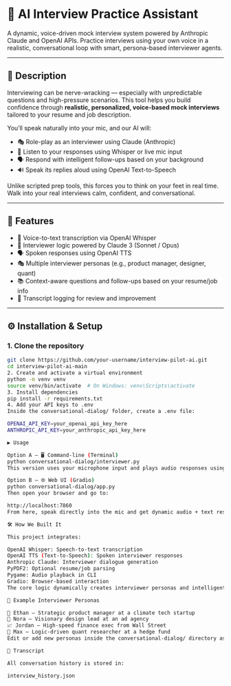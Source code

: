 # 🧠 AI Interview Practice Assistant

A dynamic, voice-driven mock interview system powered by Anthropic Claude and OpenAI APIs. Practice interviews using your own voice in a realistic, conversational loop with smart, persona-based interviewer agents.

---

## 📖 Description

Interviewing can be nerve-wracking — especially with unpredictable questions and high-pressure scenarios. This tool helps you build confidence through **realistic, personalized, voice-based mock interviews** tailored to your resume and job description.

You’ll speak naturally into your mic, and our AI will:

- 🎭 Role-play as an interviewer using Claude (Anthropic)
- 🧠 Listen to your responses using Whisper or live mic input
- 🗣️ Respond with intelligent follow-ups based on your background
- 🔊 Speak its replies aloud using OpenAI Text-to-Speech

Unlike scripted prep tools, this forces you to think on your feet in real time. Walk into your real interviews calm, confident, and conversational.

---

## 🚀 Features

- 🎤 Voice-to-text transcription via OpenAI Whisper
- 🤖 Interviewer logic powered by Claude 3 (Sonnet / Opus)
- 🗣️ Spoken responses using OpenAI TTS
- 🎭 Multiple interviewer personas (e.g., product manager, designer, quant)
- 📚 Context-aware questions and follow-ups based on your resume/job info
- 📝 Transcript logging for review and improvement

---

## ⚙️ Installation & Setup

### 1. Clone the repository

```bash
git clone https://github.com/your-username/interview-pilot-ai.git
cd interview-pilot-ai-main
2. Create and activate a virtual environment
python -m venv venv
source venv/bin/activate  # On Windows: venv\Scripts\activate
3. Install dependencies
pip install -r requirements.txt
4. Add your API keys to .env
Inside the conversational-dialog/ folder, create a .env file:

OPENAI_API_KEY=your_openai_api_key_here
ANTHROPIC_API_KEY=your_anthropic_api_key_here

▶️ Usage

Option A — 🖥️ Command-line (Terminal)
python conversational-dialog/interviewer.py
This version uses your microphone input and plays audio responses using pygame.

Option B — 🌐 Web UI (Gradio)
python conversational-dialog/app.py
Then open your browser and go to:

http://localhost:7860
From here, speak directly into the mic and get dynamic audio + text responses.

🛠️ How We Built It

This project integrates:

OpenAI Whisper: Speech-to-text transcription
OpenAI TTS (Text-to-Speech): Spoken interviewer responses
Anthropic Claude: Interviewer dialogue generation
PyPDF2: Optional resume/job parsing
Pygame: Audio playback in CLI
Gradio: Browser-based interaction
The core logic dynamically creates interviewer personas and intelligent responses. You can extend it with custom roles, company contexts, or technical interview prep.

💬 Example Interviewer Personas

👔 Ethan — Strategic product manager at a climate tech startup
🎨 Nora — Visionary design lead at an ad agency
📈 Jordan — High-speed finance exec from Wall Street
🧮 Max — Logic-driven quant researcher at a hedge fund
Edit or add new personas inside the conversational-dialog/ directory as .txt prompt files.

🧾 Transcript

All conversation history is stored in:

interview_history.json
